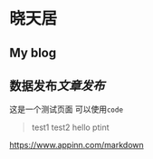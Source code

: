 # 晓天居

## My blog

**数据发布***文章发布*
---
这是一个测试页面
可以使用`code`
>test1
>test2
    hello
    ptint


<https://www.appinn.com/markdown>

